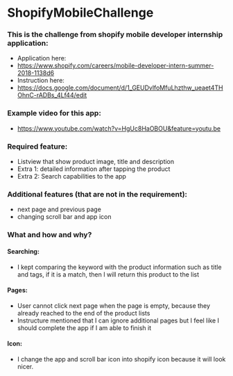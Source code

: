 # ShopifyMobileChallenge

### This is the challenge from shopify mobile developer internship application:
- Application here:
- https://www.shopify.com/careers/mobile-developer-intern-summer-2018-1138d6
- Instruction here:
- https://docs.google.com/document/d/1_GEUDvlfoMfuLhzthw_ueaet4THOhnC-rADBs_4Lf44/edit

### Example video for this app:
- https://www.youtube.com/watch?v=HgUc8HaOBOU&feature=youtu.be

### Required feature:
- Listview that show product image, title and description
- Extra 1: detailed information after tapping the product
- Extra 2: Search capabilities to the app

### Additional features (that are not in the requirement):
- next page and previous page
- changing scroll bar and app icon

### What and how and why?
#### Searching:
- I kept comparing the keyword with the product information such as title and tags, if it is a match, then I will return this product to the list
#### Pages:
- User cannot click next page when the page is empty, because they already reached to the end of the product lists
- Instructure mentioned that I can ignore additional pages but I feel like I should complete the app if I am able to finish it
#### Icon:
- I change the app and scroll bar icon into shopify icon because it will look nicer. 
